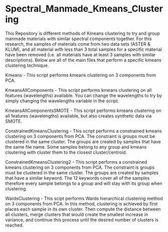 # Spectral_Manmade_Kmeans_Clustering
This Repository is different methods of Kmeans clustering to try and group manmade materials with similar spectral components together. For this research, the samples of materials come from two data sets (ASTER & KLUM), and all material with less than 3 total samples for a specific material have been removed (i.e. all materials have at least 3 samples with similar descriptions). Below are all of the main files that perform a specific kmeans clustering technique.

Kmeans - This script performs kmeans clustering on 3 components from PCA. 

KmeansAllComponents - This script performs kmeans clustering on all features (wavelengths) available. You can change the wavelengths to try by simply changing the wavelengths variable in the script.

KmeansAllComponentsSMOTE - This script performs kmeans clustering on all features (wavelengths) available, but also creates synthetic data via SMOTE. 

ConstrainedKmeansClustering - This script performs a constrained kmeans clustering on 3 components from PCA. The constraint is groups must be clustered in the same cluster. The groups are created by samples that have the same file name. Some samples belong to any group and kmeans clsutering with cluster them to the closest cluster/centroid.

ConstrainedKmeansClustering2 - This script performs a constrained kmeans clustering on 3 components from PCA. The constraint is groups must be clustered in the same cluster. The groups are created by samples that have a similar keyword. The 12 keywords cover all of the samples therefore every sample belongs to a group and will stay with its group when clustering.

WardsClustering - This scipt performs Wards hierarchical clustering method on 3 components from PCA. In this method, clustering is achieved by first places each sample in its own cluster. Then compute the distance between all clusters, merge clusters that would create the smallest increase in variance, and continue this process until the desired number of clusters is reached.
